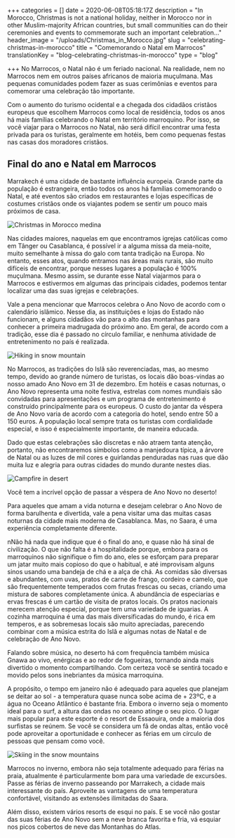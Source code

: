 +++
categories = []
date = 2020-06-08T05:18:17Z
description = "In Morocco, Christmas is not a national holiday, neither in Morocco nor in other Muslim-majority African countries, but small communities can do their ceremonies and events to commemorate such an important celebration..."
header_image = "/uploads/Christmas_in_Morocco.jpg"
slug = "celebrating-christmas-in-morocco"
title = "Comemorando o Natal em Marrocos"
translationKey = "blog-celebrating-christmas-in-morocco"
type = "blog"

+++
No Marrocos, o Natal não é um feriado nacional. Na realidade, nem no Marrocos nem em outros países africanos de maioria muçulmana. Mas pequenas comunidades podem fazer as suas cerimônias e eventos para comemorar uma celebração tão importante.

Com o aumento do turismo ocidental e a chegada dos cidadãos cristãos europeus que escolhem Marrocos como local de residência, todos os anos há mais famílias celebrando o Natal em território marroquino. Por isso, se você viajar para o Marrocos no Natal, não será difícil encontrar uma festa privada para os turistas, geralmente em hotéis, bem como pequenas festas nas casas dos moradores cristãos.

## **Final do ano e Natal em Marrocos**

Marrakech é uma cidade de bastante influência europeia. Grande parte da população é estrangeira, então todos os anos há famílias comemorando o Natal, e até eventos são criados em restaurantes e lojas específicas de costumes cristãos onde os viajantes podem se sentir um pouco mais próximos de casa.

![Christmas in Morocco medina](/uploads/Christmas10.jpg "Christmas in Morocco medina")

Nas cidades maiores, naquelas em que encontramos igrejas católicas como em Tânger ou Casablanca, é possível ir a alguma missa da meia-noite, muito semelhante à missa do galo com tanta tradição na Europa. No entanto, esses atos, quando entramos nas áreas mais rurais, são muito difíceis de encontrar, porque nesses lugares a população é 100% muçulmana. Mesmo assim, se durante esse Natal viajarmos para o Marrocos e estivermos em algumas das principais cidades, podemos tentar localizar uma das suas igrejas e celebrações.

Vale a pena mencionar que Marrocos celebra o Ano Novo de acordo com o calendário islâmico. Nesse dia, as instituições e lojas do Estado não funcionam, e alguns cidadãos vão para o alto das montanhas para conhecer a primeira madrugada do próximo ano. Em geral, de acordo com a tradição, esse dia é passado no círculo familiar, e nenhuma atividade de entretenimento no país é realizada.

![Hiking in snow mountain](/uploads/Christmas3.jpg "Hiking in snow mountain")

No Marrocos, as tradições do Islã são reverenciadas, mas, ao mesmo tempo, devido ao grande número de turistas, os locais dão boas-vindas ao nosso amado Ano Novo em 31 de dezembro. Em hotéis e casas noturnas, o Ano Novo representa uma noite festiva, estrelas com nomes mundiais são convidadas para apresentações e um programa de entretenimento é construído principalmente para os europeus. O custo do jantar da véspera de Ano Novo varia de acordo com a categoria do hotel, sendo entre 50 a 150 euros. A população local sempre trata os turistas com cordialidade especial, e isso é especialmente importante, de maneira educada.

Dado que estas celebrações são discretas e não atraem tanta atenção, portanto, não encontraremos símbolos como a manjedoura típica, a árvore de Natal ou as luzes de mil cores e guirlandas penduradas nas ruas que dão muita luz e alegria para outras cidades do mundo durante nestes dias.

![Campfire in desert](/uploads/Christmas9.jpeg "Campfire in desert")

Você tem a incrível opção de passar a véspera de Ano Novo no deserto!

Para aqueles que amam a vida noturna e desejam celebrar o Ano Novo de forma barulhenta e divertida, vale a pena visitar uma das muitas casas noturnas da cidade mais moderna de Casablanca. Mas, no Saara, é uma experiência completamente diferente.

nNão há nada que indique que é o final do ano, e quase não há sinal de civilização. O que não falta é a hospitalidade porque, embora para os marroquinos não signifique o fim do ano, eles se esforçam para preparar um jatar muito mais copioso do que o habitual, e até improvisam alguns sinos usando uma bandeja de chá e a alça de chá. As comidas são diversas e abundantes, com uvas, pratos de carne de frango, cordeiro e camelo, que são frequentemente temperados com frutas frescas ou secas, criando uma mistura de sabores completamente única. A abundância de especiarias e ervas frescas é um cartão de visita de pratos locais. Os pratos nacionais merecem atenção especial, porque tem uma variedade de iguarias. A cozinha marroquina é uma das mais diversificadas do mundo, é rica em temperos, e as sobremesas locais são muito apreciadas, parecendo combinar com a música estrita do Islã e algumas notas de Natal e de celebração de Ano Novo.

Falando sobre música, no deserto há com frequência também música Gnawa ao vivo, enérgicas e ao redor de fogueiras, tornando ainda mais divertido o momento compartilhando. Com certeza você se sentirá tocado e movido pelos sons inebriantes da música marroquina.

A propósito, o tempo em janeiro não é adequado para aqueles que planejam se deitar ao sol - a temperatura quase nunca sobe acima de + 23ºC, e a água no Oceano Atlântico é bastante fria. Embora o inverno seja o momento ideal para o surf, a altura das ondas no oceano atinge o seu pico. O lugar mais popular para este esporte é o resort de Essaouira, onde a maioria dos surfistas se reúnem. Se você se considera um fã de ondas altas, então você pode aproveitar a oportunidade e conhecer as férias em um círculo de pessoas que pensam como você.

![Skiing in the snow mountains](/uploads/christmas12.jpg)

Marrocos no inverno, embora não seja totalmente adequado para férias na praia, atualmente é particularmente bom para uma variedade de excursões. Passe as férias de inverno passeando por Marrakech, a cidade mais interessante do país. Aproveite as vantagens de uma temperatura confortável, visitando as extensões ilimitadas do Saara.

Além disso, existem vários resorts de esqui no país. E se você não gostar das suas férias de Ano Novo sem a neve branca favorita e fria, vá esquiar nos picos cobertos de neve das Montanhas do Atlas.
